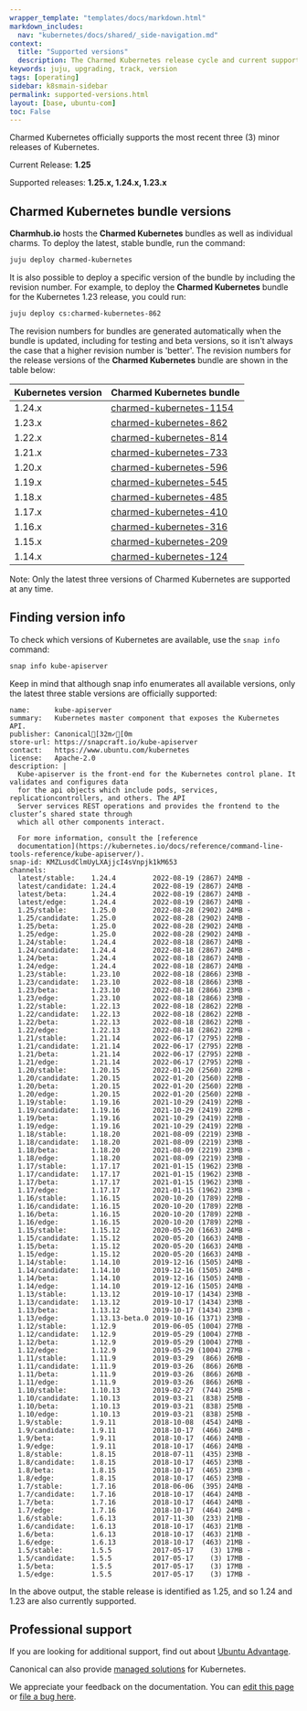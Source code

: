 ```yaml
---
wrapper_template: "templates/docs/markdown.html"
markdown_includes:
  nav: "kubernetes/docs/shared/_side-navigation.md"
context:
  title: "Supported versions"
  description: The Charmed Kubernetes release cycle and current supported versions.
keywords: juju, upgrading, track, version
tags: [operating]
sidebar: k8smain-sidebar
permalink: supported-versions.html
layout: [base, ubuntu-com]
toc: False
---
```


<!-- THIS PAGE IS AUTOGENERATED -->
<!-- If you find an error in this page, it is likely to be in the original
source of the information - please file a bug rather than editing the text -->

Charmed Kubernetes officially supports the most recent three (3) minor releases
of Kubernetes.

Current Release: **1.25**

Supported releases: **1.25.x, 1.24.x, 1.23.x**

## Charmed Kubernetes bundle versions

**Charmhub.io** hosts the **Charmed Kubernetes** bundles as well as
individual charms. To deploy the latest, stable bundle, run the command:

```bash
juju deploy charmed-kubernetes
```

It is also possible to deploy a specific version of the bundle by including the
revision number. For example, to deploy the **Charmed Kubernetes** bundle for the Kubernetes 1.23
release, you could run:

```bash
juju deploy cs:charmed-kubernetes-862
```

The revision numbers for bundles are generated automatically when the bundle is
updated, including for testing and beta versions, so it isn't always the case
that a higher revision number is 'better'. The revision numbers for the release
versions of the **Charmed Kubernetes** bundle are shown in the table below:

<a  id="table"></a>

| Kubernetes version | Charmed Kubernetes bundle |
| --- | --- |
| 1.24.x    | [charmed-kubernetes-1154](https://raw.githubusercontent.com/charmed-kubernetes/bundle/main/releases/1.24/bundle.yaml) |
| 1.23.x    | [charmed-kubernetes-862](https://raw.githubusercontent.com/charmed-kubernetes/bundle/main/releases/1.23/bundle.yaml) |
| 1.22.x    | [charmed-kubernetes-814](https://raw.githubusercontent.com/charmed-kubernetes/bundle/main/releases/1.22/bundle.yaml) |
| 1.21.x    | [charmed-kubernetes-733](https://raw.githubusercontent.com/charmed-kubernetes/bundle/main/releases/1.21/bundle.yaml) |
| 1.20.x    | [charmed-kubernetes-596](https://raw.githubusercontent.com/charmed-kubernetes/bundle/main/releases/1.20/bundle.yaml) |
| 1.19.x    | [charmed-kubernetes-545](https://raw.githubusercontent.com/charmed-kubernetes/bundle/main/releases/1.19/bundle.yaml) |
| 1.18.x    | [charmed-kubernetes-485](https://raw.githubusercontent.com/charmed-kubernetes/bundle/main/releases/1.18/bundle.yaml) |
| 1.17.x    | [charmed-kubernetes-410](https://raw.githubusercontent.com/charmed-kubernetes/bundle/main/releases/1.17/bundle.yaml) |
| 1.16.x    | [charmed-kubernetes-316](https://raw.githubusercontent.com/charmed-kubernetes/bundle/main/releases/1.16/bundle.yaml) |
| 1.15.x    | [charmed-kubernetes-209](https://raw.githubusercontent.com/charmed-kubernetes/bundle/main/releases/1.15/bundle.yaml) |
| 1.14.x    | [charmed-kubernetes-124](https://raw.githubusercontent.com/charmed-kubernetes/bundle/main/releases/1.14/bundle.yaml) |

<div class="p-notification--caution">
  <p markdown="1" class="p-notification__response">
    <span class="p-notification__status">Note:</span>
Only the latest three versions of Charmed Kubernetes are supported at any time.
  </p>
</div>


## Finding version info

To check which versions of Kubernetes are available, use the `snap info` command:

```bash
snap info kube-apiserver
```

Keep in mind that although snap info enumerates all available versions, only
the latest three stable versions are officially supported:

```no-highlight
name:      kube-apiserver
summary:   Kubernetes master component that exposes the Kubernetes API.
publisher: Canonical[32m✓[0m
store-url: https://snapcraft.io/kube-apiserver
contact:   https://www.ubuntu.com/kubernetes
license:   Apache-2.0
description: |
  Kube-apiserver is the front-end for the Kubernetes control plane. It validates and configures data
  for the api objects which include pods, services, replicationcontrollers, and others. The API
  Server services REST operations and provides the frontend to the cluster’s shared state through
  which all other components interact.
  
  For more information, consult the [reference
  documentation](https://kubernetes.io/docs/reference/command-line-tools-reference/kube-apiserver/).
snap-id: KMZLusdClmUyLXAjjcI4sVnpjk1kM653
channels:
  latest/stable:    1.24.4         2022-08-19 (2867) 24MB -
  latest/candidate: 1.24.4         2022-08-19 (2867) 24MB -
  latest/beta:      1.24.4         2022-08-19 (2867) 24MB -
  latest/edge:      1.24.4         2022-08-19 (2867) 24MB -
  1.25/stable:      1.25.0         2022-08-28 (2902) 24MB -
  1.25/candidate:   1.25.0         2022-08-28 (2902) 24MB -
  1.25/beta:        1.25.0         2022-08-28 (2902) 24MB -
  1.25/edge:        1.25.0         2022-08-28 (2902) 24MB -
  1.24/stable:      1.24.4         2022-08-18 (2867) 24MB -
  1.24/candidate:   1.24.4         2022-08-18 (2867) 24MB -
  1.24/beta:        1.24.4         2022-08-18 (2867) 24MB -
  1.24/edge:        1.24.4         2022-08-18 (2867) 24MB -
  1.23/stable:      1.23.10        2022-08-18 (2866) 23MB -
  1.23/candidate:   1.23.10        2022-08-18 (2866) 23MB -
  1.23/beta:        1.23.10        2022-08-18 (2866) 23MB -
  1.23/edge:        1.23.10        2022-08-18 (2866) 23MB -
  1.22/stable:      1.22.13        2022-08-18 (2862) 22MB -
  1.22/candidate:   1.22.13        2022-08-18 (2862) 22MB -
  1.22/beta:        1.22.13        2022-08-18 (2862) 22MB -
  1.22/edge:        1.22.13        2022-08-18 (2862) 22MB -
  1.21/stable:      1.21.14        2022-06-17 (2795) 22MB -
  1.21/candidate:   1.21.14        2022-06-17 (2795) 22MB -
  1.21/beta:        1.21.14        2022-06-17 (2795) 22MB -
  1.21/edge:        1.21.14        2022-06-17 (2795) 22MB -
  1.20/stable:      1.20.15        2022-01-20 (2560) 22MB -
  1.20/candidate:   1.20.15        2022-01-20 (2560) 22MB -
  1.20/beta:        1.20.15        2022-01-20 (2560) 22MB -
  1.20/edge:        1.20.15        2022-01-20 (2560) 22MB -
  1.19/stable:      1.19.16        2021-10-29 (2419) 22MB -
  1.19/candidate:   1.19.16        2021-10-29 (2419) 22MB -
  1.19/beta:        1.19.16        2021-10-29 (2419) 22MB -
  1.19/edge:        1.19.16        2021-10-29 (2419) 22MB -
  1.18/stable:      1.18.20        2021-08-09 (2219) 23MB -
  1.18/candidate:   1.18.20        2021-08-09 (2219) 23MB -
  1.18/beta:        1.18.20        2021-08-09 (2219) 23MB -
  1.18/edge:        1.18.20        2021-08-09 (2219) 23MB -
  1.17/stable:      1.17.17        2021-01-15 (1962) 23MB -
  1.17/candidate:   1.17.17        2021-01-15 (1962) 23MB -
  1.17/beta:        1.17.17        2021-01-15 (1962) 23MB -
  1.17/edge:        1.17.17        2021-01-15 (1962) 23MB -
  1.16/stable:      1.16.15        2020-10-20 (1789) 22MB -
  1.16/candidate:   1.16.15        2020-10-20 (1789) 22MB -
  1.16/beta:        1.16.15        2020-10-20 (1789) 22MB -
  1.16/edge:        1.16.15        2020-10-20 (1789) 22MB -
  1.15/stable:      1.15.12        2020-05-20 (1663) 24MB -
  1.15/candidate:   1.15.12        2020-05-20 (1663) 24MB -
  1.15/beta:        1.15.12        2020-05-20 (1663) 24MB -
  1.15/edge:        1.15.12        2020-05-20 (1663) 24MB -
  1.14/stable:      1.14.10        2019-12-16 (1505) 24MB -
  1.14/candidate:   1.14.10        2019-12-16 (1505) 24MB -
  1.14/beta:        1.14.10        2019-12-16 (1505) 24MB -
  1.14/edge:        1.14.10        2019-12-16 (1505) 24MB -
  1.13/stable:      1.13.12        2019-10-17 (1434) 23MB -
  1.13/candidate:   1.13.12        2019-10-17 (1434) 23MB -
  1.13/beta:        1.13.12        2019-10-17 (1434) 23MB -
  1.13/edge:        1.13.13-beta.0 2019-10-16 (1371) 23MB -
  1.12/stable:      1.12.9         2019-06-05 (1004) 27MB -
  1.12/candidate:   1.12.9         2019-05-29 (1004) 27MB -
  1.12/beta:        1.12.9         2019-05-29 (1004) 27MB -
  1.12/edge:        1.12.9         2019-05-29 (1004) 27MB -
  1.11/stable:      1.11.9         2019-03-29  (866) 26MB -
  1.11/candidate:   1.11.9         2019-03-26  (866) 26MB -
  1.11/beta:        1.11.9         2019-03-26  (866) 26MB -
  1.11/edge:        1.11.9         2019-03-26  (866) 26MB -
  1.10/stable:      1.10.13        2019-02-27  (744) 25MB -
  1.10/candidate:   1.10.13        2019-03-21  (838) 25MB -
  1.10/beta:        1.10.13        2019-03-21  (838) 25MB -
  1.10/edge:        1.10.13        2019-03-21  (838) 25MB -
  1.9/stable:       1.9.11         2018-10-08  (454) 24MB -
  1.9/candidate:    1.9.11         2018-10-17  (466) 24MB -
  1.9/beta:         1.9.11         2018-10-17  (466) 24MB -
  1.9/edge:         1.9.11         2018-10-17  (466) 24MB -
  1.8/stable:       1.8.15         2018-07-11  (435) 23MB -
  1.8/candidate:    1.8.15         2018-10-17  (465) 23MB -
  1.8/beta:         1.8.15         2018-10-17  (465) 23MB -
  1.8/edge:         1.8.15         2018-10-17  (465) 23MB -
  1.7/stable:       1.7.16         2018-06-06  (395) 24MB -
  1.7/candidate:    1.7.16         2018-10-17  (464) 24MB -
  1.7/beta:         1.7.16         2018-10-17  (464) 24MB -
  1.7/edge:         1.7.16         2018-10-17  (464) 24MB -
  1.6/stable:       1.6.13         2017-11-30  (233) 21MB -
  1.6/candidate:    1.6.13         2018-10-17  (463) 21MB -
  1.6/beta:         1.6.13         2018-10-17  (463) 21MB -
  1.6/edge:         1.6.13         2018-10-17  (463) 21MB -
  1.5/stable:       1.5.5          2017-05-17    (3) 17MB -
  1.5/candidate:    1.5.5          2017-05-17    (3) 17MB -
  1.5/beta:         1.5.5          2017-05-17    (3) 17MB -
  1.5/edge:         1.5.5          2017-05-17    (3) 17MB -

```

In the above output, the stable release is identified as 1.25, and so 1.24 and
1.23 are also currently supported.

## Professional support

If you are looking for additional support, find out about [Ubuntu Advantage][support].

Canonical can also provide [managed solutions][managed] for Kubernetes.

<!-- LINKS -->
[support]: /support
[managed]: /kubernetes/managed

<!-- FEEDBACK -->
<div class="p-notification--information">
  <p class="p-notification__content">
    We appreciate your feedback on the documentation. You can
    <a href="https://github.com/charmed-kubernetes/kubernetes-docs/edit/main/pages/k8s/supported-versions.md" >edit this page</a>
    or
    <a href="https://github.com/charmed-kubernetes/kubernetes-docs/issues/new" >file a bug here</a>.</p>
  </div>
</div>
